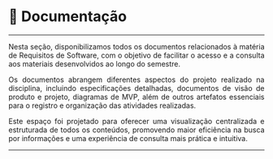 # 📁 Documentação
_________________________________________________________________________________

<div style="text-align: justify">
Nesta seção, disponibilizamos todos os documentos relacionados à matéria de Requisitos de Software, com o objetivo de facilitar o acesso e a consulta aos materiais desenvolvidos ao longo do semestre.</br>

Os documentos abrangem diferentes aspectos do projeto realizado na disciplina, incluindo especificações detalhadas, documentos de visão de produto e projeto, diagramas de MVP, além de outros artefatos essenciais para o registro e organização das atividades realizadas.</br>

Este espaço foi projetado para oferecer uma visualização centralizada e estruturada de todos os conteúdos, promovendo maior eficiência na busca por informações e uma experiência de consulta mais prática e intuitiva.
</div>

_________________________________________________________________________________
